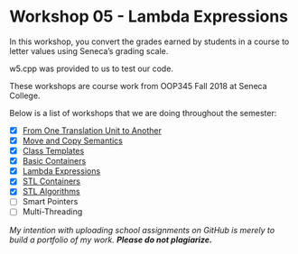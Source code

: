 # Workshop 05 - Lambda Expressions

In this workshop, you convert the grades earned by students in a course to letter values using Seneca’s grading scale.

w5.cpp was provided to us to test our code.

These workshops are course work from OOP345 Fall 2018 at Seneca College.

Below is a list of workshops that we are doing throughout the semester:
- [x] [From One Translation Unit to Another](https://github.com/Tibbs39/OOP345-workshop1)
- [x] [Move and Copy Semantics](https://github.com/Tibbs39/OOP345-workshop2)
- [x] [Class Templates](https://github.com/Tibbs39/OOP345-workshop3)
- [x] [Basic Containers](https://github.com/Tibbs39/OOP345-workshop4)
- [x] [Lambda Expressions](https://github.com/Tibbs39/OOP345-workshop5)
- [x] [STL Containers](https://github.com/Tibbs39/OOP345-workshop6)
- [x] [STL Algorithms](https://github.com/Tibbs39/OOP345-workshop7)
- [ ] Smart Pointers
- [ ] Multi-Threading

*My intention with uploading school assignments on GitHub is merely to build a portfolio of my work.* **_Please do not plagiarize._**

